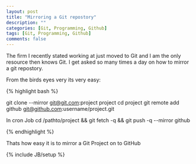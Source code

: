 ```yaml
---
layout: post
title: "Mirroring a Git repostory"
description: ""
categories: [Git, Programming, Github]
tags: [Git, Programming, Github]
comments: false
---
```


The firm I recently stated working at just moved to Git and I am the only resource then knows Git. I get asked so many times a day on how to mirror a git repostory.

From the birds eyes very its very easy:

{% highlight bash %}

git clone --mirror git@git.com:project project
cd project
git remote add github git@github.com:username/project.git

In cron Job
cd /pathto/project && git fetch -q && git push -q --mirror github

{% endhighlight %}


Thats how easy it is to mirror a Git Project on to GitHub

{% include JB/setup %}

